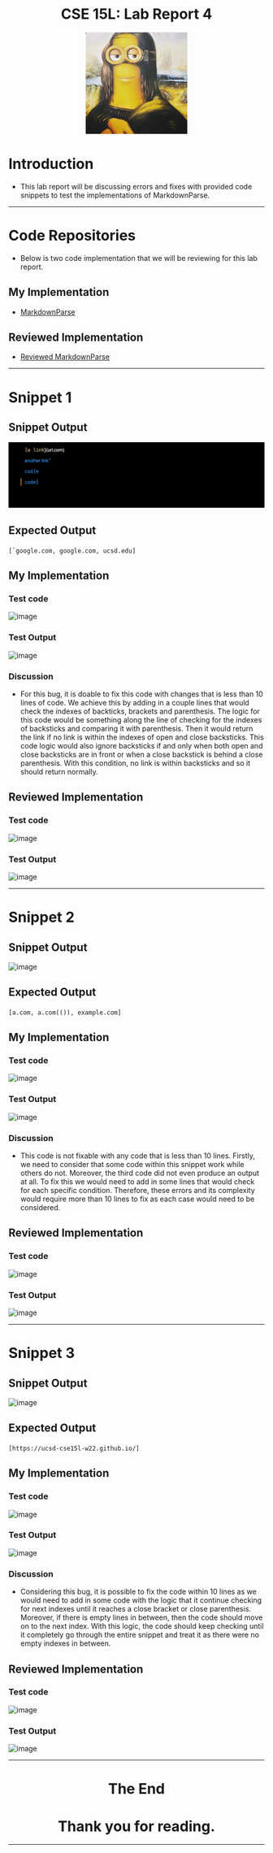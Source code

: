 <p align="center">
    <h1 align="center">CSE 15L: Lab Report 4</h1>
</p>

<p align="center">
  <img width="200" height="200" src= "lol.JPG">
</p>

# Introduction

* This lab report will be discussing errors and fixes with provided code snippets to test the implementations of MarkdownParse. 

---

# Code Repositories

* Below is two code implementation that we will be reviewing for this lab report. 

## My Implementation

* [MarkdownParse](https://github.com/Quanzat/markdown-parse)

## Reviewed Implementation

* [Reviewed MarkdownParse](https://github.com/Darrengn/markdown-parse)

---

# Snippet 1

## Snippet Output

![image](s1.png)

## Expected Output

```[`google.com, google.com, ucsd.edu]```

## My Implementation

### Test code

![image](mytest1.png)

### Test Output

![image](myso1.png)

### Discussion

* For this bug, it is doable to fix this code with changes that is less than 10 lines of code. We achieve this by adding in a couple lines that would check the indexes of backticks, brackets and parenthesis. The logic for this code would be something along the line of checking for the indexes of backsticks and comparing it with parenthesis. Then it would return the link if no link is within the indexes of open and close backsticks. This code logic would also ignore backsticks if and only when both open and close backsticks are in front or when a close backstick is behind a close parenthesis. With this condition, no link is within backsticks and so it should return normally. 

## Reviewed Implementation

### Test code

![image](retest1.png)

### Test Output

![image](reso1.png)

---

# Snippet 2

## Snippet Output
![image](s2.png)

## Expected Output

```[a.com, a.com(()), example.com]```

## My Implementation

### Test code

![image](mytest2.png)

### Test Output

![image](myso2.png)

### Discussion

* This code is not fixable with any code that is less than 10 lines. Firstly, we need to consider that some code within this snippet work while others do not. Moreover, the third code did not even produce an output at all. To fix this we would need to add in some lines that would check for each specific condition. Therefore, these errors and its complexity would require more than 10 lines to fix as each case would need to be considered. 

## Reviewed Implementation

### Test code

![image](retest2.png)

### Test Output

![image](myso2.png)

---

# Snippet 3

## Snippet Output
![image](s3.png)

## Expected Output

```[https://ucsd-cse15l-w22.github.io/]```

## My Implementation

### Test code

![image](mytest3.png)

### Test Output

![image](myso3.png)

### Discussion

* Considering this bug, it is possible to fix the code within 10 lines as we would need to add in some code with the logic that it continue checking for next indexes until it reaches a close bracket or close parenthesis. Moreover, if there is empty lines in between, then the code should move on to the next index. With this logic, the code should keep checking until it completely go through the entire snippet and treat it as there were no empty indexes in between. 

## Reviewed Implementation

### Test code

![image](retest3.png)

### Test Output

![image](reso3.png)

---
<p align="center">
    <h1 align="center">The End</h1>
</p>
<p align="center">
    <h1 align="center">Thank you for reading.</h1>
</p>

---